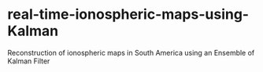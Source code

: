 # real-time-ionospheric-maps-using-Kalman
Reconstruction of ionospheric maps in South America using an Ensemble of Kalman Filter
